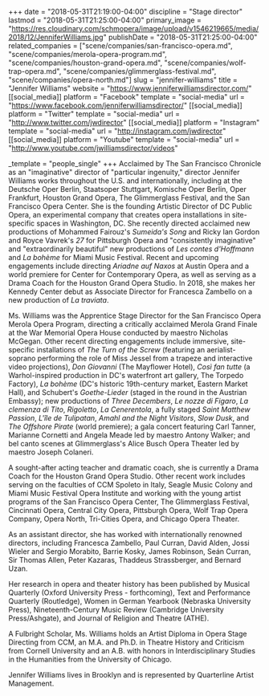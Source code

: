 +++
date = "2018-05-31T21:19:00-04:00"
discipline = "Stage director"
lastmod = "2018-05-31T21:25:00-04:00"
primary_image = "https://res.cloudinary.com/schmopera/image/upload/v1546219665/media/2018/12/JenniferWilliams.jpg"
publishDate = "2018-05-31T21:25:00-04:00"
related_companies = ["scene/companies/san-francisco-opera.md", "scene/companies/merola-opera-program.md", "scene/companies/houston-grand-opera.md", "scene/companies/wolf-trap-opera.md", "scene/companies/glimmerglass-festival.md", "scene/companies/opera-north.md"]
slug = "jennifer-williams"
title = "Jennifer Williams"
website = "https://www.jenniferwilliamsdirector.com/"
[[social_media]]
platform = "Facebook"
template = "social-media"
url = "https://www.facebook.com/jenniferwilliamsdirector/"
[[social_media]]
platform = "Twitter"
template = "social-media"
url = "http://www.twitter.com/jwdirector"
[[social_media]]
platform = "Instagram"
template = "social-media"
url = "http://instagram.com/jwdirector"
[[social_media]]
platform = "Youtube"
template = "social-media"
url = "http://www.youtube.com/jwilliamsdirector/videos"

_template = "people_single"
+++
Acclaimed by The San Francisco Chronicle as an "imaginative" director of "particular ingenuity," director Jennifer Williams works throughout the U.S. and internationally, including at the Deutsche Oper Berlin, Staatsoper Stuttgart, Komische Oper Berlin, Oper Frankfurt, Houston Grand Opera, The Glimmerglass Festival, and the San Francisco Opera Center. She is the founding Artistic Director of DC Public Opera, an experimental company that creates opera installations in site-specific spaces in Washington, DC. She recently directed acclaimed new productions of Mohammed Fairouz's *Sumeida's Song* and Ricky Ian Gordon and Royce Vavrek's *27* for Pittsburgh Opera and "consistently imaginative" and "extraordinarily beautiful" new productions of *Les contes d'Hoffmann* and *La bohème* for Miami Music Festival. Recent and upcoming engagements include directing *Ariadne auf Naxos* at Austin Opera and a world premiere for Center for Contemporary Opera, as well as serving as a Drama Coach for the Houston Grand Opera Studio. In 2018, she makes her Kennedy Center debut as Associate Director for Francesca Zambello on a new production of *La traviata*.

Ms. Williams was the Apprentice Stage Director for the San Francisco Opera Merola Opera Program, directing a critically acclaimed Merola Grand Finale at the War Memorial Opera House conducted by maestro Nicholas McGegan. Other recent directing engagements include immersive, site-specific installations of *The Turn of the Screw* (featuring an aerialist-soprano performing the role of Miss Jessel from a trapeze and interactive video projections), *Don Giovanni* (The Mayflower Hotel), *Così fan tutte* (a Warhol-inspired production in DC's waterfront art gallery, The Torpedo Factory), *La bohème* (DC's historic 19th-century market, Eastern Market Hall), and Schubert's *Goethe-Lieder* (staged in the round in the Austrian Embassy); new productions of *Three Decembers*, *Le nozze di Figaro*, *La clemenza di Tito*, *Rigoletto*, *La Cenerentola*, a fully staged *Saint Matthew Passion*, *L'île de Tulipatan*, *Amahl and the Night Visitors*, *Slow Dusk*, and *The Offshore Pirate* (world premiere); a gala concert featuring Carl Tanner, Marianne Cornetti and Angela Meade led by maestro Antony Walker; and bel canto scenes at Glimmerglass's Alice Busch Opera Theater led by maestro Joseph Colaneri. 

A sought-after acting teacher and dramatic coach, she is currently a Drama Coach for the Houston Grand Opera Studio. Other recent work includes serving on the faculties of CCM Spoleto in Italy, Seagle Music Colony and Miami Music Festival Opera Institute and working with the young artist programs of the San Francisco Opera Center, The Glimmerglass Festival, Cincinnati Opera, Central City Opera, Pittsburgh Opera, Wolf Trap Opera Company, Opera North, Tri-Cities Opera, and Chicago Opera Theater.

As an assistant director, she has worked with internationally renowned directors, including Francesca Zambello, Paul Curran, David Alden, Jossi Wieler and Sergio Morabito, Barrie Kosky, James Robinson, Seán Curran, Sir Thomas Allen, Peter Kazaras, Thaddeus Strassberger, and Bernard Uzan.

Her research in opera and theater history has been published by Musical Quarterly (Oxford University Press - forthcoming), Text and Performance Quarterly (Routledge), Women in German Yearbook (Nebraska University Press), Nineteenth-Century Music Review (Cambridge University Press/Ashgate), and Journal of Religion and Theatre (ATHE).

A Fulbright Scholar, Ms. Williams holds an Artist Diploma in Opera Stage Directing from CCM, an M.A. and Ph.D. in Theatre History and Criticism from Cornell University and an A.B. with honors in Interdisciplinary Studies in the Humanities from the University of Chicago.

Jennifer Williams lives in Brooklyn and is represented by Quarterline Artist Management.